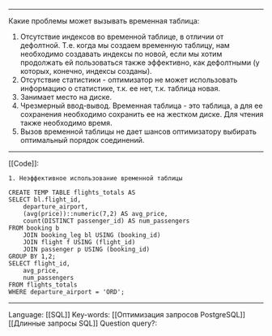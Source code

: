 ___
Какие проблемы может вызывать временная таблица:
1. Отсутствие индексов во временной таблице, в отличии от дефолтной. Т.е. когда мы создаем временную таблицу, нам необходимо создавать индексы по новой, если мы хотим продолжать ей пользоваться также эффективно, как дефолтными (у которых, конечно, индексы созданы). 
2. Отсутствие статистики - оптимизатор не может использовать информацию о статистике, т.к. ее нет, т.к. таблица новая. 
3. Занимает место на диске. 
4. Чрезмерный ввод-вывод. Временная таблица - это таблица, а для ее сохранения необходимо сохранить ее на жестком диске. Для чтения также необходимо время. 
5. Вызов временной таблицы не дает шансов оптимизатору выбирать оптимальный порядок соединений. 
___
[[Code]]:
```
1. Неэффективное использование временной таблицы

CREATE TEMP TABLE flights_totals AS
SELECT bl.flight_id,
	departure_airport,
	(avg(price))::numeric(7,2) AS avg_price,
	count(DISTINCT passenger_id) AS num_passengers
FROM booking b
	JOIN booking_leg bl USING (booking_id)
	JOIN flight f USING (flight_id)
	JOIN passenger p USING (booking_id)
GROUP BY 1,2;
SELECT flight_id,
	avg_price,
	num_passengers
FROM flights_totals
WHERE departure_airport = 'ORD';
```
___
Language: [[SQL]]
Key-words:  [[Оптимизация запросов PostgreSQL]] [[Длинные запросы SQL]]
Question query?: 